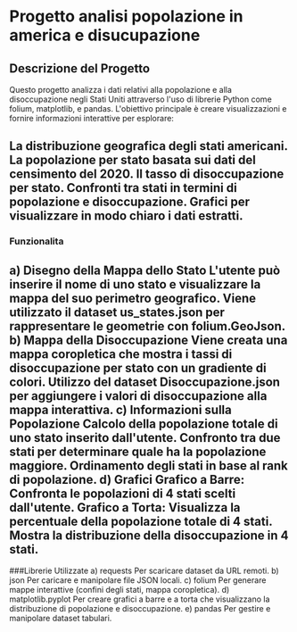 # Progetto analisi popolazione in america e disucupazione
## Descrizione del Progetto
Questo progetto analizza i dati relativi alla popolazione e alla disoccupazione negli Stati Uniti attraverso l'uso di librerie Python come folium, matplotlib, e pandas. L'obiettivo principale è creare visualizzazioni e fornire informazioni interattive per esplorare:

La distribuzione geografica degli stati americani.
La popolazione per stato basata sui dati del censimento del 2020.
Il tasso di disoccupazione per stato.
Confronti tra stati in termini di popolazione e disoccupazione.
Grafici per visualizzare in modo chiaro i dati estratti.
---
### Funzionalita
**a) Disegno della Mappa dello Stato
L'utente può inserire il nome di uno stato e visualizzare la mappa del suo perimetro geografico.
Viene utilizzato il dataset us_states.json per rappresentare le geometrie con folium.GeoJson.
b) Mappa della Disoccupazione
Viene creata una mappa coropletica che mostra i tassi di disoccupazione per stato con un gradiente di colori.
Utilizzo del dataset Disoccupazione.json per aggiungere i valori di disoccupazione alla mappa interattiva.
c) Informazioni sulla Popolazione
Calcolo della popolazione totale di uno stato inserito dall'utente.
Confronto tra due stati per determinare quale ha la popolazione maggiore.
Ordinamento degli stati in base al rank di popolazione.
d) Grafici
Grafico a Barre:
Confronta le popolazioni di 4 stati scelti dall'utente.
Grafico a Torta:
Visualizza la percentuale della popolazione totale di 4 stati.
Mostra la distribuzione della disoccupazione in 4 stati.**
---
###Librerie Utilizzate
a) requests
Per scaricare dataset da URL remoti.
b) json
Per caricare e manipolare file JSON locali.
c) folium
Per generare mappe interattive (confini degli stati, mappa coropletica).
d) matplotlib.pyplot
Per creare grafici a barre e a torta che visualizzano la distribuzione di popolazione e disoccupazione.
e) pandas
Per gestire e manipolare dataset tabulari.
